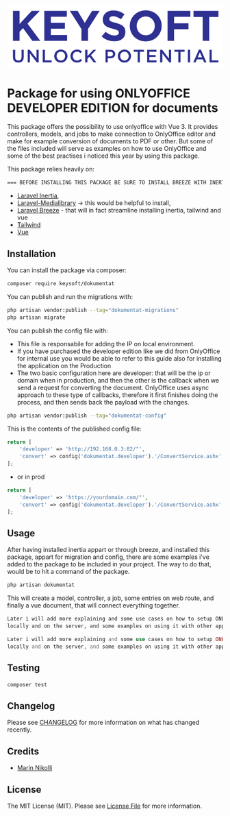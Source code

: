 ![Alt text](<art/KEYSOFT_Logo blu.svg>)
# Package for using ONLYOFFICE DEVELOPER EDITION for documents

This package offers the possibility to use onlyoffice with Vue 3. It provides controllers, models, and jobs to make connection to OnlyOffice editor and make for example conversion of documents to PDF or other. But some of the files included will serve as examples on how to use OnlyOffice and some of the best practises i noticed this year by using this package.

This package relies heavily on:
```bash
=== BEFORE INSTALLING THIS PACKAGE BE SURE TO INSTALL BREEZE WITH INERTIA.VUE === 
```

- [Laravel Inertia](https://github.com/inertiajs/inertia-laravel), 
- [Laravel-Medialibrary](https://github.com/spatie/laravel-medialibrary) -> this would be helpful to install, 
- [Laravel Breeze](https://github.com/laravel/breeze) - that will in fact streamline installing inertia, tailwind and vue
- [Tailwind](https://tailwindcss.com/)
- [Vue](https://vuejs.org/)

<!-- ## Support us -->


## Installation

You can install the package via composer:

```bash
composer require keysoft/dokumentat
```

You can publish and run the migrations with:

```bash
php artisan vendor:publish --tag="dokumentat-migrations"
php artisan migrate
```

You can publish the config file with:
- This file is responsabile for adding the IP on local environment. 
- If you have purchased the developer edition like we did from OnlyOffice for internal use you would be able to refer to this guide also for installing the application on the Production
- The two basic configuration here are developer: that will be the ip or domain when in production, and then the other is the callback when we send a request for converting the document. OnlyOffice uses async approach to these type of callbacks, therefore it first finishes doing the process, and then sends back the payload with the changes. 

```bash
php artisan vendor:publish --tag="dokumentat-config"
```

This is the contents of the published config file:

```php
return [
    'developer' => 'http://192.168.0.3:82/"',
    'convert' => config('dokumentat.developer').'/ConvertService.ashx',
];
```
- or in prod
```php
return [
    'developer' => 'https://yourdomain.com/"',
    'convert' => config('dokumentat.developer').'/ConvertService.ashx',
];
```

<!-- Optionally, you can publish the views using -->

<!-- ```bash
php artisan vendor:publish --tag="dokumentat-views"
``` -->

## Usage
After having installed inertia appart or through breeze, and installed this package, appart for migration and config, there are some examples i've added to the package to be included in your project. The way to do that, would be to hit a command of the package. 
```php
php artisan dokumentat
```

This will create a model, controller, a job, some entries on web route, and finally a vue document, that will connect everything together. 

```bash
Later i will add more explaining and some use cases on how to setup ONLYOFFICE
locally and on the server, and some examples on using it with other applications
```

```php
Later i will add more explaining and some use cases on how to setup ONLYOFFICE
locally and on the server, and some examples on using it with other applications
```

## Testing

```bash
composer test
```

## Changelog

Please see [CHANGELOG](CHANGELOG.md) for more information on what has changed recently.

<!-- ## Contributing

Please see [CONTRIBUTING](CONTRIBUTING.md) for details.

## Security Vulnerabilities

Please review [our security policy](../../security/policy) on how to report security vulnerabilities. -->

## Credits

- [Marin Nikolli](https://github.com/mnplus)
<!-- - [All Contributors](../../contributors) -->

## License

The MIT License (MIT). Please see [License File](LICENSE.md) for more information.
